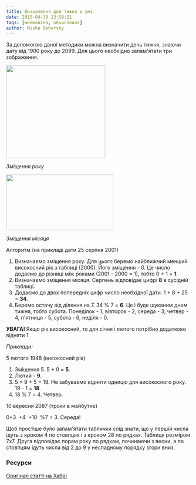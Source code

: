 ```yaml
---
title: Визначення дня тижня в умі
date: 2015-04-30 13:59:21
tags: [мнемоніка, обчислення]
author: Misha Behersky
---
```


<p>За допомогою даної методики можна визначити день тижня, знаючи дату від 1900 року до 2099. Для цього необхідно запам&#39;ятати три зображення.</p>

<p><img alt="" src="/img/article/77867c6ad3023d0386086bfd8755114a.png" style="height:252px; width:270px" /></p>

<p><em>Зміщення року&nbsp;</em></p>

<p><img alt="" src="/img/article/5c896ae58ef03c10b29ce64585d21d3a.png" style="height:151px; width:292px" /></p>

<p><em>Зміщення місяця</em></p>

<p>Алгоритм (на прикладі дати 25 серпня 2001)</p>

<ol>
	<li>Визначаємо зміщення року. Для цього беремо найближчий менший високосний рік з таблиці (2000). Його зміщення - 0. Це число додаємо до різниці між роками (2001 - 2000 = 1), тобто 0 + 1 = <strong>1</strong>.</li>
	<li>Визначаємо зміщення місяця. Серпень відповідає цифрі <strong>8</strong> в сусідній таблиці.</li>
	<li>Додаємо до двох попередніх цифр число необхідної дати. 1 + 8 + 25 = <strong>34</strong>.</li>
	<li>Беремо остачу від ділення на 7. 34 % 7 = <strong>6</strong>. Це і буде шуканим днем тижня, тобто субота. Понеділок - 1, вівторок - 2, середа - 3, четвер - 4, п&#39;ятниця - 5, субота - 6, неділя - 0.&nbsp;</li>
</ol>

<p><strong>УВАГА! </strong>Якщо рік високосний, то для січня і лютого потрібно додатково відняти 1.&nbsp;</p>

<p><em>Приклади:</em></p>

<p>5 лютого 1948 (високосний рік)</p>

<ol>
	<li>Зміщення 5. 5 + 0 = <strong>5</strong>.</li>
	<li>Лютий - <strong>9</strong>.</li>
	<li>5 + 9 + 5 = 19. Не забуваємо відняти одницю&nbsp;для високосного року. 19 - 1 = <strong>18</strong>.</li>
	<li>18 % 7 = 4. Четвер.</li>
</ol>

<p>10 вересня 2087 (трохи в майбутнє)</p>

<p>0+3 &nbsp;+4 &nbsp;+10 &nbsp;%7 = 3. Середа!</p>

<p>Щоб простіше було запам&#39;ятати таблички слід знати, що у першій числа ідуть з кроком 4 по стовпцях і з кроком 28 по рядках. Таблиця розміром 7х7. Друга відповідає порам року по рядкам, починаючи з весни, а по стовпцям ідуть числа від 2 до 9&nbsp;у неспадному порядку згори вниз.</p>

<h3>Ресурси</h3>

<p><a href="http://habrahabr.ru/post/217389/" target="_blank">Оригінал статті на Хабрі</a></p>